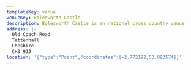 ```yaml
---
templateKey: venue
venueKey: Bolesworth Castle
description: Bolesworth Castle is an national cross country venue
address: |-
  Old Coach Road
  Tattenhall
  Cheshire
  CH3 9JJ
location: '{"type":"Point","coordinates":[-2.772192,53.093574]}'
---
```

